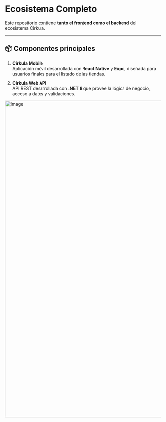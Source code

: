 # Ecosistema Completo

Este repositorio contiene **tanto el frontend como el backend** del ecosistema Cirkula.

---

## 📦 Componentes principales

1. **Cirkula Mobile**  
   Aplicación móvil desarrollada con **React Native** y **Expo**, diseñada para usuarios finales para el listado de las tiendas.

2. **Cirkula Web API**  
   API REST desarrollada con **.NET 8** que provee la lógica de negocio, acceso a datos y validaciones.


<img width="1919" height="1026" alt="Image" src="https://github.com/user-attachments/assets/1328f3b5-2900-41f0-9c52-0db5142630f0" />


